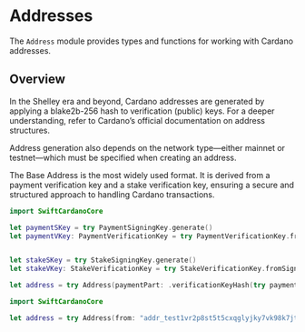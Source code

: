 # Addresses

The `Address` module provides types and functions for working with Cardano addresses.

## Overview

In the Shelley era and beyond, Cardano addresses are generated by applying a blake2b-256 hash to verification (public) keys. For a deeper understanding, refer to Cardano’s official documentation on address structures.

Address generation also depends on the network type—either mainnet or testnet—which must be specified when creating an address.

The Base Address is the most widely used format. It is derived from a payment verification key and a stake verification key, ensuring a secure and structured approach to handling Cardano transactions.

```swift
import SwiftCardanoCore

let paymentSKey = try PaymentSigningKey.generate()
let paymentVKey: PaymentVerificationKey = try PaymentVerificationKey.fromSigningKey(sk)


let stakeSKey = try StakeSigningKey.generate()
let stakeVKey: StakeVerificationKey = try StakeVerificationKey.fromSigningKey(sk)

let address = try Address(paymentPart: .verificationKeyHash(try paymentVKey.hash()), stakePart: .verificationKeyHash(try stakeVKey.hash()), network: .testnet)
```

```swift
import SwiftCardanoCore

let address = try Address(from: "addr_test1vr2p8st5t5cxqglyjky7vk98k7jtfhdpvhl4e97cezuhn0cqcexl7")
```
